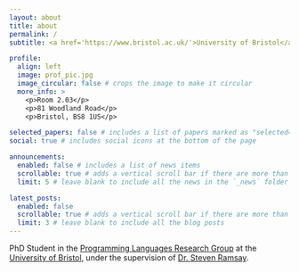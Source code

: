 ```yaml
---
layout: about
title: about
permalink: /
subtitle: <a href='https://www.bristol.ac.uk/'>University of Bristol</a>..

profile:
  align: left
  image: prof_pic.jpg
  image_circular: false # crops the image to make it circular
  more_info: >
    <p>Room 2.03</p>
    <p>81 Woodland Road</p>
    <p>Bristol, BS8 1US</p>

selected_papers: false # includes a list of papers marked as "selected={true}"
social: true # includes social icons at the bottom of the page

announcements:
  enabled: false # includes a list of news items
  scrollable: true # adds a vertical scroll bar if there are more than 3 news items
  limit: 5 # leave blank to include all the news in the `_news` folder

latest_posts:
  enabled: false
  scrollable: true # adds a vertical scroll bar if there are more than 3 new posts items
  limit: 3 # leave blank to include all the blog posts
---
```


PhD Student in the [Programming Languages Research Group](https://plrg-bristol.github.io) at the [University of Bristol](https://bristol.ac.uk), under the supervision of [Dr. Steven Ramsay](https://sjrsay.github.io/).